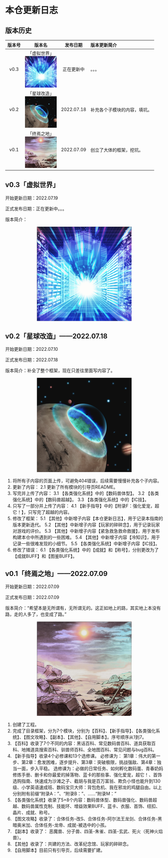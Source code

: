 # 本仓更新日志

## 版本历史

| 版本号 |                                            版本名                                            |  发布日期   | 版本更新简介                |
| :----: | :-----------------------------------------------------------------------------------------: | :--------: | :------------------------ |
|  v0.3  | 「虚拟世界」<div align="center"><img src="../imgs/Version/虚拟世界.png" height="100px"></div> |  正在更新中  | 。。。                     |
|  v0.2  | 「星球改造」<div align="center"><img src="../imgs/Version/星球改造.png" height="100px"></div> | 2022.07.18 | 补充各个子模块的内容，填坑。 |
|  v0.1  | 「终焉之地」<div align="center"><img src="../imgs/Version/终焉之地.png" height="100px"></div> | 2022.07.09 | 创立了大体的框架，挖坑。     |


## v0.3「虚拟世界」

开始更新日期：2022.07.19

正式发布日期：正在更新中。。。

版本简介：

<div align="center"><img src="../imgs/Version/虚拟世界.png" height="300px"></div>

## v0.2「星球改造」——2022.07.18

开始更新日期：2022.07.10

正式发布日期：2022.07.18

版本简介：补全了整个框架，现在只差往里面写内容了。

<div align="center"><img src="../imgs/Version/星球改造.png" height="300px"></div>

1. 将所有子内容的页面上传，可避免404错误，后续需要慢慢补充各个子内容。
2. 更新了内容：
2.1 更新了所有模块的引导页README。 
3. 写完并上传了内容：
3.1 【各类强化系统】中的【数码兽体型】。
3.2 【各类强化系统】中的【数码兽超越】。
3.3 【各类强化系统】中的【IC技】。
4. 只写了一部分并上传了内容：
4.1 【新手指导】中的【附录F：强化爱宠，超它！】，只写完了超越的内容。
5. 修改了框架：
5.1 【其他】中新增子内容【本仓更新日志】，用于记录本指南的版本更新迭代。
5.2 【其他】中新增子内容【玩家的碎碎念】，用于记录玩家对游戏的评价。
5.3 【其他】中新增子内容【紧急救急救命救援】，用于发布构建本仓中所遇到的一些困难。
5.4 【其他】中新增子内容【冷知识】，用于记录一些很难发现的小细节。
5.5 【各类强化系统】中新增子内容【IC技】。
6. 修改了错误：
6.1 【各类强化系统】中的【成就】和【称号】，分别更改为了【成就BUFF】和【图鉴BUFF】。


## v0.1「终焉之地」——2022.07.09

开始更新日期：2022.07.09

正式发布日期：2022.07.09

版本简介：“希望本是无所谓有，无所谓无的。这正如地上的路，其实地上本没有路，走的人多了，也变成了路。”

<div align="center"><img src="../imgs/Version/终焉之地.png" height="300px"></div>

 1. 创建了工程。
 2. 完成了目录框架，分为7个模块，分别为【百科】、【新手指导】、【各类强化系统】、【图文攻略】、【副本】、【其他】、【自用脚本】。序号顺序从1到7。
 3. 【百科】收录了7个不同的内容：黑话百科、常见数码兽百科、道具获取百科、地摊道具搜索百科、驯兽师百科、全地图百科、常见问题与bug百科。
 4. 【新手指导】收录4个必修课和13个选修课。
 必修课为： 第1章：伟大的第一步、第2章：愈发困难，逐步提升、第3章：突破极限，挑战强敌、第4章：独当一面，步入平稳。
 选修课为：必做的日常任务、如何孵化数码蛋、青春奶妈修炼手册、删卡和你最爱的掉落物、蓝卡的那些事、强化爱宠，超它！、首饰选购指南、快速成为沙滩之子、截胡与我是百万富翁、欺负小怪也能升到130级、小学英语速成班、数码宝贝大师：背包危机、我在邪龙的鸡腿自由。以上分别附有前缀“附录A：”、“附录B：”、……“附录M：”
 5. 【各类强化系统】收录了5+8个内容：数码兽体型、数码兽强化、数码兽超越、数码兽属性克制、技能环、增益效果BUFF、蓝卡、衣服、首饰、纽扣、晶片、成就、称号。
 6. 【图文攻略】收录了：合体任务-改S、合体任务-阿尔法王龙剑、合体任务-黑暗奥米加、合体任务-龙帝、成就-被选中的小孩。
 7. 【副本】收录了： 恶魔兽、分子兽、四圣-朱雀、四圣-玄武、死火（死神火焰兽）。
 8. 【其他】收录了：共建的方法、改革纪念馆、玩家的碎碎念。
 9. 【自用脚本】目前只有引导页，后续需要扩建。
